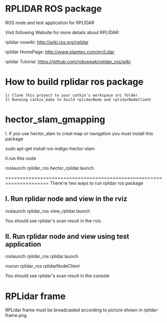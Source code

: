 RPLIDAR ROS package
=====================================================================

ROS node and test application for RPLIDAR

Visit following Website for more details about RPLIDAR:

rplidar roswiki: http://wiki.ros.org/rplidar

rplidar HomePage:   http://www.slamtec.com/en/Lidar

rplidar Tutorial:  https://github.com/robopeak/rplidar_ros/wiki

How to build rplidar ros package
=====================================================================
    1) Clone this project to your catkin's workspace src folder
    2) Running catkin_make to build rplidarNode and rplidarNodeClient
    
hector_slam_gmapping
=====================================================================
I. if you use hector_slam to creat map or navigation you must install this package

sudo apt-get install ros-indigo-hector-slam

II.run this node

roslaunch rplidar_ros hector_rplidar.launch

=====================================================================
There're two ways to run rplidar ros package

I. Run rplidar node and view in the rviz
------------------------------------------------------------
roslaunch rplidar_ros view_rplidar.launch

You should see rplidar's scan result in the rviz.

II. Run rplidar node and view using test application
------------------------------------------------------------
roslaunch rplidar_ros rplidar.launch

rosrun rplidar_ros rplidarNodeClient

You should see rplidar's scan result in the console

RPLidar frame
=====================================================================
RPLidar frame must be broadcasted according to picture shown in
rplidar-frame.png
